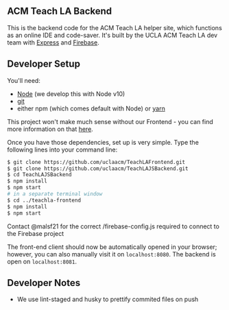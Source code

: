 ## ACM Teach LA Backend

This is the backend code for the ACM Teach LA helper site, which functions as an online IDE and code-saver. It's built by the UCLA ACM Teach LA dev team with [Express](https://expressjs.com/) and [Firebase](https://firebase.google.com/).

## Developer Setup

You'll need:

- [Node](https://nodejs.org/en/) (we develop this with Node v10)
- [git](https://git-scm.com/)
- either npm (which comes default with Node) or [yarn](https://yarnpkg.com/en/)

This project won't make much sense without our Frontend - you can find more information on that [here](https://github.com/uclaacm/TeachLAFrontend).

Once you have those dependencies, set up is very simple. Type the following lines into your command line:

```bash
$ git clone https://github.com/uclaacm/TeachLAFrontend.git
$ git clone https://github.com/uclaacm/TeachLAJSBackend.git
$ cd TeachLAJSBackend
$ npm install
$ npm start
# in a separate terminal window
$ cd ../teachla-frontend
$ npm install
$ npm start
```

Contact @malsf21 for the correct /firebase-config.js required to connect to the Firebase project

The front-end client should now be automatically opened in your browser; however, you can also manually visit it on `localhost:8080`. The backend is open on `localhost:8081`.

## Developer Notes

- We use lint-staged and husky to prettify commited files on push
